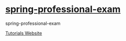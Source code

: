 # [spring-professional-exam](https://www.agile.ambrishjha.in/spring-professional-exam/module-1)
spring-professional-exam

[Tutorials Website ](https://www.agile.ambrishjha.in/spring-professional-exam/module-1)

